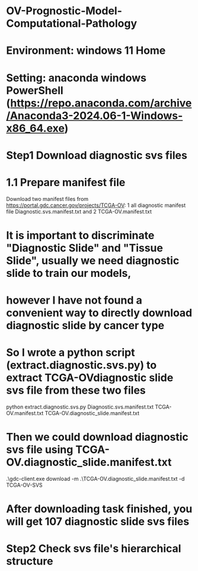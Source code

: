# OV-Prognostic-Model-Computational-Pathology
# Environment: windows 11 Home
# Setting: anaconda windows PowerShell (https://repo.anaconda.com/archive/Anaconda3-2024.06-1-Windows-x86_64.exe)
# Step1 Download diagnostic svs files
# 1.1 Prepare manifest file
Download two manifest files from https://portal.gdc.cancer.gov/projects/TCGA-OV: 
1 all diagnostic manifest file Diagnostic.svs.manifest.txt and 2 TCGA-OV.manifest.txt
# It is important to discriminate "Diagnostic Slide" and "Tissue Slide", usually we need diagnostic slide to train our models,
# however I have not found a convenient way to directly download diagnostic slide by cancer type
# So I wrote a python script (extract.diagnostic.svs.py) to extract TCGA-OVdiagnostic slide svs file from these two files
python extract.diagnostic.svs.py Diagnostic.svs.manifest.txt TCGA-OV.manifest.txt TCGA-OV.diagnostic_slide.manifest.txt
# Then we could download diagnostic svs file using TCGA-OV.diagnostic_slide.manifest.txt
.\gdc-client.exe download -m .\TCGA-OV.diagnostic_slide.manifest.txt -d TCGA-OV-SVS
# After downloading task finished, you will get 107 diagnostic slide svs files
# Step2 Check svs file's hierarchical structure
